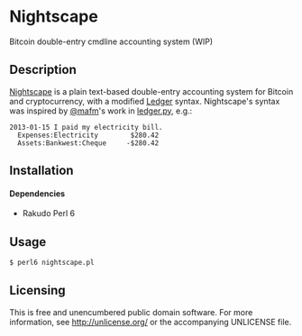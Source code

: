 Nightscape
==========

Bitcoin double-entry cmdline accounting system (WIP)


Description
-----------

[Nightscape](https://nightscape.com) is a plain text-based
double-entry accounting system for Bitcoin and cryptocurrency, with
a modified [Ledger](http://ledger-cli.org) syntax. Nightscape's
syntax was inspired by [@mafm](https://github.com/mafm)'s work in
[ledger.py](https://github.com/mafm/ledger.py), e.g.:

```transactions
2013-01-15 I paid my electricity bill.
  Expenses:Electricity        $280.42
  Assets:Bankwest:Cheque     -$280.42
```


Installation
------------

#### Dependencies

- Rakudo Perl 6


Usage
-----

```bash
$ perl6 nightscape.pl
```


Licensing
---------

This is free and unencumbered public domain software. For more
information, see http://unlicense.org/ or the accompanying UNLICENSE file.
